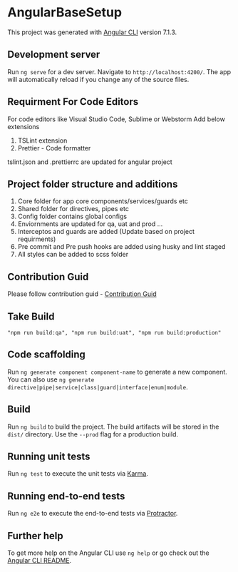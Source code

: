 # AngularBaseSetup

This project was generated with [Angular CLI](https://github.com/angular/angular-cli) version 7.1.3.

## Development server

Run `ng serve` for a dev server. Navigate to `http://localhost:4200/`. The app will automatically reload if you change any of the source files.

## Requirment For Code Editors
For code editors like Visual Studio Code, Sublime or Webstorm Add below extensions
1. TSLint extension
2. Prettier - Code formatter

tslint.json and .prettierrc are updated for angular project

## Project folder structure and additions
1. Core folder for app core components/services/guards etc
2. Shared folder for directives, pipes etc
3. Config folder contains global configs
4. Enviornments are updated for qa, uat and prod ...
5. Interceptos and guards are added (Update based on project requirments)
6. Pre commit and Pre push hooks are added using husky and lint staged
7. All styles can be added to scss folder

## Contribution Guid
Please follow contribution guid - [Contribution Guid](https://github.com/freeCodeCamp/how-to-contribute-to-open-source/blob/master/CONTRIBUTING.md)

## Take Build
`
"npm run build:qa",
"npm run build:uat",
"npm run build:production"
`

## Code scaffolding

Run `ng generate component component-name` to generate a new component. You can also use `ng generate directive|pipe|service|class|guard|interface|enum|module`.

## Build

Run `ng build` to build the project. The build artifacts will be stored in the `dist/` directory. Use the `--prod` flag for a production build.

## Running unit tests

Run `ng test` to execute the unit tests via [Karma](https://karma-runner.github.io).

## Running end-to-end tests

Run `ng e2e` to execute the end-to-end tests via [Protractor](http://www.protractortest.org/).

## Further help

To get more help on the Angular CLI use `ng help` or go check out the [Angular CLI README](https://github.com/angular/angular-cli/blob/master/README.md).
